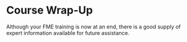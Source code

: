 # Course Wrap-Up #

Although your FME training is now at an end, there is a good supply of expert information available for future assistance.